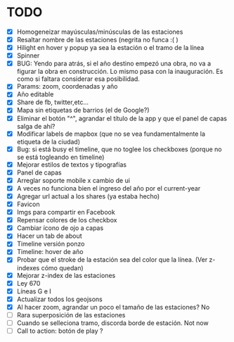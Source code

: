 TODO
=====

- [x] Homogeneizar mayúsculas/minúsculas de las estaciones
- [x] Resaltar nombre de las estaciones (negrita no funca :( )
- [x] Hilight en hover y popup ya sea la estación o el tramo de la línea
- [x] Spinner
- [x] BUG: Yendo para atrás, si el año destino empezó una obra, no va a figurar la obra en construcción.
    Lo mismo pasa con la inauguración. Es como si faltara considerar esa posibilidad.
- [x] Params: zoom, coordenadas y año
- [x] Año editable
- [x] Share de fb, twitter,etc...
- [x] Mapa sin etiquetas de barrios (el de Google?)
- [x] Eliminar el botón "^", agrandar el título de la app y que el panel de capas salga de ahí?
- [x] Modificar labels de mapbox (que no se vea fundamentalmente la etiqueta de la ciudad)
- [x] Bug: si está busy el timeline, que no toglee los checkboxes (porque no se está togleando en timeline)
- [x] Mejorar estilos de textos y tipografías
- [x] Panel de capas
- [x] Arreglar soporte mobile x cambio de ui
- [x] A veces no funciona bien el ingreso del año por el current-year
- [x] Agregar url actual a los shares (ya estaba hecho)
- [x] Favicon
- [x] Imgs para compartir en Facebook
- [x] Repensar colores de los checkbox
- [x] Cambiar ícono de ojo a capas
- [x] Hacer un tab de about
- [x] Timeline versión ponzo
- [x] Timeline: hover de año
- [x] Probar que el stroke de la estación sea del color que la línea. (Ver z-indexes cómo quedan)
- [x] Mejorar z-index de las estaciones
- [x] Ley 670
- [x] Líneas G e I
- [x] Actualizar todos los geojsons
- [x] Al hacer zoom, agrandar un poco el tamaño de las estaciones? No
- [ ] Rara superposición de las estaciones
- [ ] Cuando se selleciona tramo, discorda borde de estación. Not now
- [ ] Call to action: botón de play ?